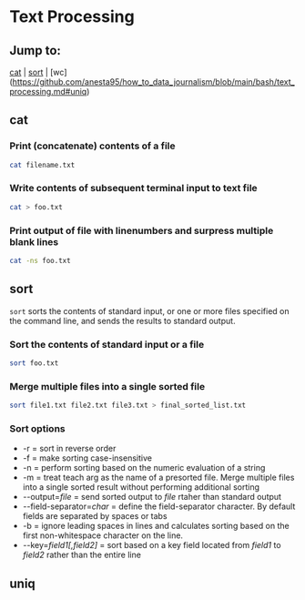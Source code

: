 # Text Processing

## Jump to:
[cat](https://github.com/anesta95/how_to_data_journalism/blob/main/bash/text_processing.md#cat) | [sort](https://github.com/anesta95/how_to_data_journalism/blob/main/bash/text_processing.md#sort) | [wc] (https://github.com/anesta95/how_to_data_journalism/blob/main/bash/text_processing.md#uniq)


## cat

### Print (concatenate) contents of a file
```bash
cat filename.txt
```

### Write contents of subsequent terminal input to text file
```bash
cat > foo.txt
```

### Print output of file with linenumbers and surpress multiple blank lines
```bash
cat -ns foo.txt
```

## sort

`sort` sorts the contents of standard input, or one or more files specified on the command line, and sends the results to standard output.

### Sort the contents of standard input or a file

```bash
sort foo.txt
```

### Merge multiple files into a single sorted file

```bash
sort file1.txt file2.txt file3.txt > final_sorted_list.txt
```

### Sort options

* -r = sort in reverse order
* -f = make sorting case-insensitive
* -n = perform sorting based on the numeric evaluation of a string
* -m = treat teach arg as the name of a presorted file. Merge multiple files into a single sorted result without performing additional sorting
* --output=_file_ = send sorted output to _file_ rtaher than standard output
* --field-separator=_char_ = define the field-separator character. By default fields are separated by spaces or tabs
* -b = ignore leading spaces in lines and calculates sorting based on the first non-whitespace character on the line.
* --key=_field1[,field2]_ = sort based on a key field located from _field1_ to _field2_ rather than the entire line

## uniq